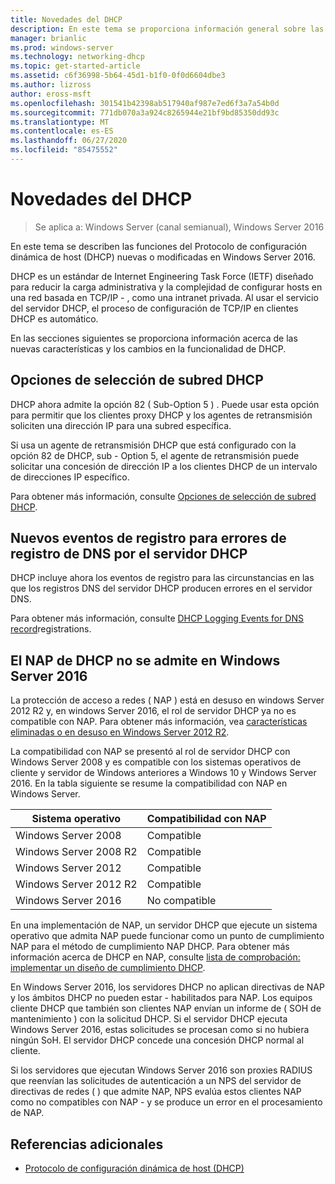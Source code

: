 ```yaml
---
title: Novedades del DHCP
description: En este tema se proporciona información general sobre las nuevas características del Protocolo de configuración dinámica de host (DHCP) en Windows Server 2016.
manager: brianlic
ms.prod: windows-server
ms.technology: networking-dhcp
ms.topic: get-started-article
ms.assetid: c6f36998-5b64-45d1-b1f0-0f0d6604dbe3
ms.author: lizross
author: eross-msft
ms.openlocfilehash: 301541b42398ab517940af987e7ed6f3a7a54b0d
ms.sourcegitcommit: 771db070a3a924c8265944e21bf9bd85350dd93c
ms.translationtype: MT
ms.contentlocale: es-ES
ms.lasthandoff: 06/27/2020
ms.locfileid: "85475552"
---
```

# <a name="whats-new-in-dhcp"></a>Novedades del DHCP

>Se aplica a: Windows Server (canal semianual), Windows Server 2016

En este tema se describen las funciones del Protocolo de configuración dinámica de host (DHCP) nuevas o modificadas en Windows Server 2016.

DHCP es un estándar de Internet Engineering Task Force (IETF) diseñado para reducir la carga administrativa y la complejidad de configurar hosts en una red basada en TCP/IP \- , como una intranet privada. Al usar el servicio del servidor DHCP, el proceso de configuración de TCP/IP en clientes DHCP es automático.

En las secciones siguientes se proporciona información acerca de las nuevas características y los cambios en la funcionalidad de DHCP.

## <a name="dhcp-subnet-selection-options"></a>Opciones de selección de subred DHCP

DHCP ahora admite la opción 82 \( Sub-Option 5 \) . Puede usar esta opción para permitir que los clientes proxy DHCP y los agentes de retransmisión soliciten una dirección IP para una subred específica.


Si usa un agente de retransmisión DHCP que está configurado con la opción 82 de DHCP, sub \- Option 5, el agente de retransmisión puede solicitar una concesión de dirección IP a los clientes DHCP de un intervalo de direcciones IP específico.

Para obtener más información, consulte [Opciones de selección de subred DHCP](dhcp-subnet-options.md).

## <a name="new-logging-events-for-dns-registration-failures-by-the-dhcp-server"></a>Nuevos eventos de registro para errores de registro de DNS por el servidor DHCP

DHCP incluye ahora los eventos de registro para las circunstancias en las que los registros DNS del servidor DHCP producen errores en el servidor DNS.

Para obtener más información, consulte [DHCP Logging Events for DNS record](dhcp-dns-events.md)registrations.

## <a name="dhcp-nap-is-not-supported-in-windows-server-2016"></a>El NAP de DHCP no se admite en Windows Server 2016

La protección de acceso a redes \( NAP \) está en desuso en windows Server 2012 R2 y, en windows Server 2016, el rol de servidor DHCP ya no es compatible con NAP. Para obtener más información, vea [características eliminadas o en desuso en Windows Server 2012 R2](https://technet.microsoft.com/library/dn303411.aspx).

La compatibilidad con NAP se presentó al rol de servidor DHCP con Windows Server 2008 y es compatible con los sistemas operativos de cliente y servidor de Windows anteriores a Windows 10 y Windows Server 2016. En la tabla siguiente se resume la compatibilidad con NAP en Windows Server.

|Sistema operativo|Compatibilidad con NAP|
|--------------------|---------------|
| Windows Server 2008 |Compatible|
| Windows Server 2008 R2 |Compatible|
| Windows Server 2012 |Compatible|
| Windows Server 2012 R2 |Compatible|
| Windows Server 2016|No compatible|

En una implementación de NAP, un servidor DHCP que ejecute un sistema operativo que admita NAP puede funcionar como un punto de cumplimiento NAP para el método de cumplimiento NAP DHCP. Para obtener más información acerca de DHCP en NAP, consulte [lista de comprobación: implementar un diseño de cumplimiento DHCP](https://technet.microsoft.com/library/dd314186.aspx).

En Windows Server 2016, los servidores DHCP no aplican directivas de NAP y los ámbitos DHCP no pueden estar \- habilitados para NAP. Los equipos cliente DHCP que también son clientes NAP envían un informe de \( SOH de mantenimiento \) con la solicitud DHCP. Si el servidor DHCP ejecuta Windows Server 2016, estas solicitudes se procesan como si no hubiera ningún SoH. El servidor DHCP concede una concesión DHCP normal al cliente.

Si los servidores que ejecutan Windows Server 2016 son proxies RADIUS que reenvían las solicitudes de autenticación a un NPS del servidor de directivas de redes \( \) que admite NAP, NPS evalúa estos clientes NAP como no compatibles con NAP \- y se produce un error en el procesamiento de NAP.

## <a name="additional-references"></a>Referencias adicionales

-   [Protocolo de configuración dinámica de host (DHCP)](Dynamic-Host-Configuration-Protocol--DHCP-.md)


